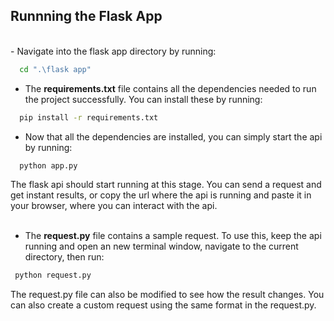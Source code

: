 ## <b> Runnning the Flask App</b>
<br>
- Navigate into the flask app directory by running:

```bash
  cd ".\flask app"
```

- The **requirements.txt** file contains all the dependencies needed to run the project successfully. You can install these by running:
```bash
  pip install -r requirements.txt
```

- Now that all the dependencies are installed, you can simply start the api by running:
```bash
  python app.py
```
The flask api should start running at this stage. You can send a request and get instant results, or copy the url where the api is running and paste it in your browser, where you can interact with the api.  
<br>

- The **request.py** file contains a sample request. To use this, keep the api running and open an new terminal window, navigate to the current directory, then run:
 ```bash
  python request.py
```
The request.py file can also be modified to see how the result changes. You can also create a custom request using the same format in the request.py.